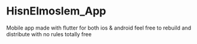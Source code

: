 # HisnElmoslem_App
Mobile app made with flutter for both ios &amp; android feel free to rebuild and distribute with no rules totally free
